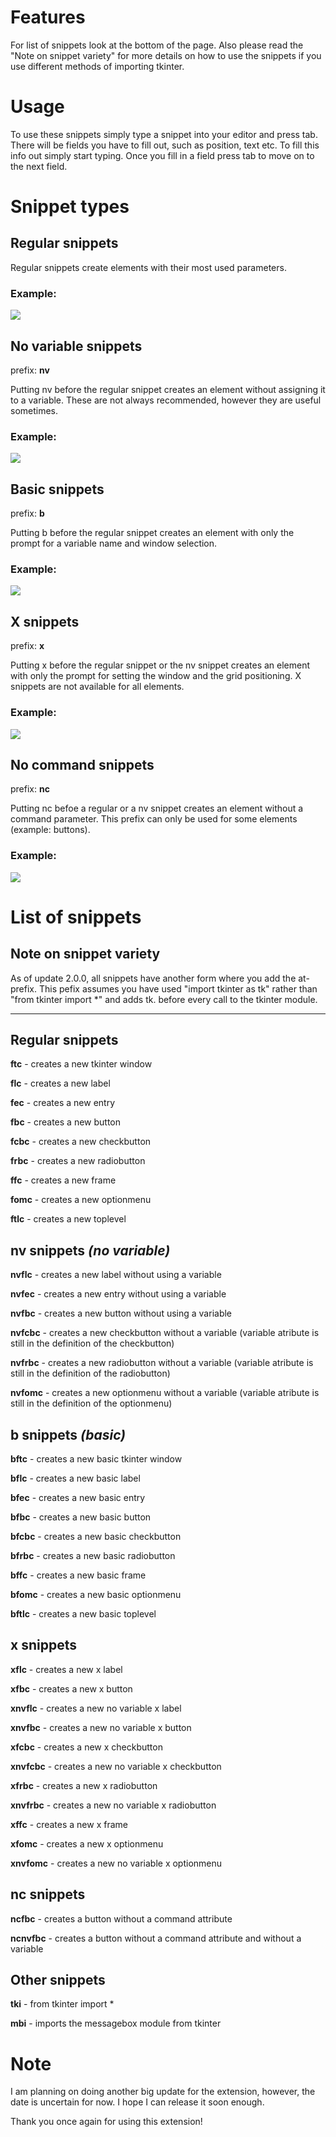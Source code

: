 # Features

For list of snippets look at the bottom of the page. Also please read the "Note on snippet variety" for more details on how to use the snippets if you use different methods of importing tkinter.

# Usage

To use these snippets simply type a snippet into your editor and press tab. There will be fields you have to fill out, such as position, text etc. To fill this info out simply start typing. Once you fill in a field press tab to move on to the next field.

# Snippet types

## Regular snippets

Regular snippets create elements with their most used parameters.

### Example:

![](images/flcexample.png)

## No variable snippets

prefix: **nv** 

Putting nv before the regular snippet creates an element without assigning it to a variable. These are not always recommended, however they are useful sometimes.

### Example:

![](images/nvflcexample.png)

## Basic snippets

prefix: **b**

Putting b before the regular snippet creates an element with only the prompt for a variable name and window selection.

### Example:

![](images/bfbcexample.png)


## X snippets

prefix: **x**

Putting x before the regular snippet or the nv snippet creates an element with only the prompt for setting the window and the grid positioning. X snippets are not available for all elements.

### Example:

![](images/xsnippetexample.png)

## No command snippets

prefix: **nc**

Putting nc befoe a regular or a nv snippet creates an element without a command parameter. This prefix can only be used for some elements (example: buttons).

### Example:

![](images/ncfbcncnvfbcexample.png)

# List of snippets

## Note on snippet variety

As of update 2.0.0, all snippets have another form where you add the at- prefix. This pefix assumes you have used "import tkinter as tk" rather than "from tkinter import *" and adds tk. before every call to the tkinter module.

---

## Regular snippets

**ftc** - creates a new tkinter window

**flc** - creates a new label

**fec** - creates a new entry

**fbc** - creates a new button

**fcbc** - creates a new checkbutton

**frbc** - creates a new radiobutton

**ffc** - creates a new frame

**fomc** - creates a new optionmenu

**ftlc** - creates a new toplevel

## nv snippets *(no variable)*

**nvflc** - creates a new label without using a variable

**nvfec** - creates a new entry without using a variable

**nvfbc** - creates a new button without using a variable

**nvfcbc** - creates a new checkbutton without a variable (variable atribute is still in the definition of the checkbutton)

**nvfrbc** - creates a new radiobutton without a variable (variable atribute is still in the definition of the radiobutton)

**nvfomc** - creates a new optionmenu without a variable (variable atribute is still in the definition of the optionmenu)

## b snippets *(basic)*

**bftc** - creates a new basic tkinter window

**bflc** - creates a new basic label

**bfec** - creates a new basic entry

**bfbc** - creates a new basic button

**bfcbc** - creates a new basic checkbutton

**bfrbc** - creates a new basic radiobutton

**bffc** - creates a new basic frame

**bfomc** - creates a new basic optionmenu

**bftlc** - creates a new basic toplevel

## x snippets

**xflc** - creates a new x label

**xfbc** - creates a new x button

**xnvflc** - creates a new no variable x label

**xnvfbc** - creates a new no variable x button

**xfcbc** - creates a new x checkbutton

**xnvfcbc** - creates a new no variable x checkbutton

**xfrbc** - creates a new x radiobutton

**xnvfrbc** - creates a new no variable x radiobutton

**xffc** - creates a new x frame

**xfomc** - creates a new x optionmenu

**xnvfomc** - creates a new no variable x optionmenu

## nc snippets

**ncfbc** - creates a button without a command attribute

**ncnvfbc** - creates a button without a command attribute and without a variable

## Other snippets

**tki** - from tkinter import *

**mbi** - imports the messagebox module from tkinter

# Note

I am planning on doing another big update for the extension, however, the date is uncertain for now. I hope I can release it soon enough.

Thank you once again for using this extension!